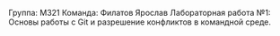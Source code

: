 Группа: М321
Команда: Филатов Ярослав
Лабораторная работа №1: Основы работы с Git и разрешение конфликтов в командной среде.